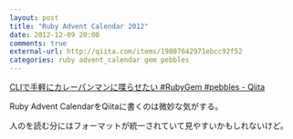 ```yaml
---
layout: post
title: "Ruby Advent Calendar 2012"
date: 2012-12-09 20:00
comments: true
external-url: http://qiita.com/items/19807642971ebcc92f52
categories: ruby advent_calendar gem pebbles
---
```


[CLIで手軽にカレーパンマンに喋らせたい #RubyGem #pebbles - Qiita](http://qiita.com/items/19807642971ebcc92f52)

Ruby Advent CalendarをQiitaに書くのは微妙な気がする。

人のを読む分にはフォーマットが統一されていて見やすいかもしれないけど。